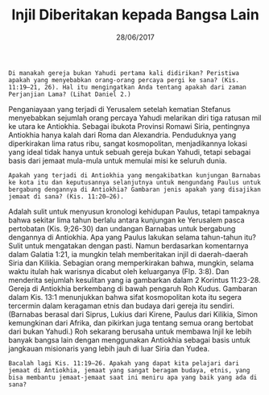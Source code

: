 ﻿---
title:  Injil Diberitakan kepada Bangsa Lain
date:   28/06/2017
---

`Di manakah gereja bukan Yahudi pertama kali didirikan? Peristiwa apakah yang menyebabkan orang-orang percaya pergi ke sana? (Kis. 11:19–21, 26). Hal itu mengingatkan Anda tentang apakah dari zaman Perjanjian Lama? (Lihat Daniel 2.)`

Penganiayaan yang terjadi di Yerusalem setelah kematian Stefanus menyebabkan sejumlah orang percaya Yahudi melarikan diri tiga ratusan mil ke utara ke Antiokhia. Sebagai ibukota Provinsi Romawi Siria, pentingnya Antiokhia hanya kalah dari Roma dan Alexandria. Penduduknya yang diperkirakan lima ratus ribu, sangat kosmopolitan, menjadikannya lokasi yang ideal tidak hanya untuk sebuah gereja bukan Yahudi, tetapi sebagai basis dari jemaat mula-mula untuk memulai misi ke seluruh dunia.

`Apakah yang terjadi di Antiokhia yang mengakibatkan kunjungan Barnabas ke kota itu dan keputusannya selanjutnya untuk mengundang Paulus untuk bergabung dengannya di Antiokhia? Gambaran jenis apakah yang disajikan jemaat di sana? (Kis. 11:20–26).`

Adalah sulit untuk menyusun kronologi kehidupan Paulus, tetapi tampaknya bahwa sekitar lima tahun berlalu antara kunjungan ke Yerusalem pasca pertobatan (Kis. 9;26-30) dan undangan Barnabas untuk bergabung dengannya di Antiokhia. Apa yang Paulus lakukan selama tahun-tahun itu? Sulit untuk mengatakan dengan pasti. Namun berdasarkan komentarnya dalam Galatia 1:21, ia mungkin telah memberitakan injil di daerah-daerah Siria dan Kilikia. Sebagian orang memperkirakan bahwa, mungkin, selama waktu itulah hak warisnya dicabut oleh keluarganya (Flp. 3:8). Dan menderita sejumlah kesulitan yang ia gambarkan dalam 2 Korintus 11:23-28. Gereja di Antiokhia berkembang di bawah pengaruh Roh Kudus. Gambaran dalam Kis. 13:1 menunjukkan bahwa sifat kosmopolitan kota itu segera tercermin dalam keragaman etnis dan budaya dari gereja itu sendiri. (Barnabas berasal dari Siprus, Lukius dari Kirene, Paulus dari Kilikia, Simon kemungkinan dari Afrika, dan pikirkan juga tentang semua orang bertobat dari bukan Yahudi.) Roh sekarang berusaha untuk membawa Injil ke lebih banyak bangsa lain dengan menggunakan Antiokhia sebagai basis untuk jangkauan misionaris yang lebih jauh di luar Siria dan Yudea.

`Bacalah lagi Kis. 11:19–26. Apakah yang dapat kita pelajari dari jemaat di Antiokhia, jemaat yang sangat beragam budaya, etnis, yang bisa membantu jemaat-jemaat saat ini meniru apa yang baik yang ada di sana?`
